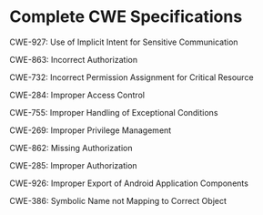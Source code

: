 

# Complete CWE Specifications

CWE-927: Use of Implicit Intent for Sensitive Communication

CWE-863: Incorrect Authorization

CWE-732: Incorrect Permission Assignment for Critical Resource

CWE-284: Improper Access Control

CWE-755: Improper Handling of Exceptional Conditions

CWE-269: Improper Privilege Management

CWE-862: Missing Authorization

CWE-285: Improper Authorization

CWE-926: Improper Export of Android Application Components

CWE-386: Symbolic Name not Mapping to Correct Object